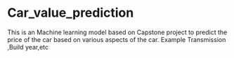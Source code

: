 # Car_value_prediction
This is an Machine learning model based on Capstone project to predict the price of the car based on various aspects of the car. Example  Transmission ,Build year,etc
